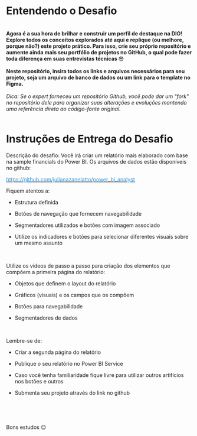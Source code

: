 <div><h1>Entendendo o Desafio</h1>

<div>&nbsp;</div>

<div><strong>Agora é a sua hora de brilhar e construir um perfil de destaque na DIO! Explore todos os conceitos explorados até aqui&nbsp;e replique (ou melhore, porque não?)&nbsp;este projeto prático. Para isso, crie seu próprio repositório e aumente ainda mais seu portfólio de projetos no GitHub, o qual pode fazer toda diferença em suas entrevistas técnicas&nbsp;</strong>😎</div>

<div>&nbsp;</div>

<div><strong>Neste repositório, insira todos os links e arquivos necessários para seu projeto, seja um arquivo de banco de dados ou um link para o template no Figma.</strong></div>

<div>&nbsp;</div>

<div><em>Dica: Se o expert forneceu um repositório Github, você pode dar um "fork" no repositório dele para organizar suas alterações e evoluções&nbsp;mantendo uma referência direta ao código-fonte original.</em></div>

<div>&nbsp;</div>

<h1>Instruções de Entrega do Desafio</h1>

<p>Descrição do desafio:&nbsp;Você irá criar um relatório mais elaborado com base na sample financials do Power BI. Os arquivos de dados estão disponíveis no github:&nbsp;</p>

<div>
<div>
<p><a target="_blank" rel="noreferrer noopener" href="https://github.com/julianazanelatto/power_bi_analyst"><span style="color:#3498db">https://github.com/julianazanelatto/power_bi_analyst</span></a><span style="color:#3498db">&nbsp;</span></p>

<p>Fiquem atentos a:&nbsp;</p>

<ul>
	<li>
	<p>Estrutura definida&nbsp;</p>
	</li>
	<li>
	<p>Botões de navegação que fornecem navegabilidade&nbsp;</p>
	</li>
	<li>
	<p>Segmentadores utilizados e botões com imagem associado&nbsp;</p>
	</li>
	<li>
	<p>Utilize os indicadores e botões para selecionar diferentes visuais sobre um mesmo assunto&nbsp;</p>
	</li>
</ul>

<p>&nbsp;</p>

<p>Utilize os vídeos de passo a passo para criação dos elementos que compõem a primeira página do relatório:&nbsp;</p>

<ul>
	<li>
	<p>Objetos que definem o layout do relatório&nbsp;</p>
	</li>
	<li>
	<p>Gráficos (visuais) e os campos que os compõem&nbsp;</p>
	</li>
	<li>
	<p>Botões para navegabilidade&nbsp;</p>
	</li>
	<li>
	<p>Segmentadores de dados&nbsp;</p>
	</li>
</ul>

<p>&nbsp;</p>

<p>Lembre-se de:&nbsp;</p>

<ul>
	<li>
	<p>Criar a segunda página do relatório&nbsp;</p>
	</li>
	<li>
	<p>Publique o seu relatório no Power BI Service&nbsp;</p>
	</li>
	<li>
	<p>Caso você tenha familiaridade fique livre para utilizar outros artifícios nos botões e outros&nbsp;</p>
	</li>
	<li>
	<p>Submenta seu projeto através do link no github&nbsp;</p>
	</li>
</ul>
</div>

<div>&nbsp;</div>
</div>

<p>&nbsp;</p>

<div>Bons estudos&nbsp;😉</div></div>
